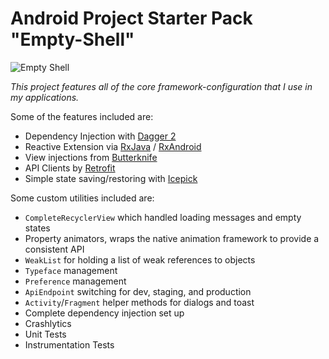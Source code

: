 Android Project Starter Pack "Empty-Shell"
==========================================

 ![Empty Shell][shell]

*This project features all of the core framework-configuration that I use in my applications.*

Some of the features included are:

 - Dependency Injection with [Dagger 2](http://google.github.io/dagger/)
 - Reactive Extension via [RxJava](https://github.com/ReactiveX/RxJava) / [RxAndroid](https://github.com/ReactiveX/RxAndroid)
 - View injections from [Butterknife](http://jakewharton.github.io/butterknife/)
 - API Clients by [Retrofit](http://square.github.io/retrofit/)
 - Simple state saving/restoring with [Icepick](https://github.com/frankiesardo/icepick)

Some custom utilities included are:

 - `CompleteRecyclerView` which handled loading messages and empty states
 - Property animators, wraps the native animation framework to provide a consistent API
 - `WeakList` for holding a list of weak references to objects
 - `Typeface` management
 - `Preference` management
 - `ApiEndpoint` switching for dev, staging, and production
 - `Activity`/`Fragment` helper methods for dialogs and toast
 - Complete dependency injection set up
 - Crashlytics
 - Unit Tests
 - Instrumentation Tests


 [shell]: http://i.imgur.com/ljuhxvM.jpg
